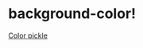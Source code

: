 # background-color!
[Color pickle](https://user-images.githubusercontent.com/84237225/142424052-ebc81cea-d559-4f5b-9fde-ced4524aeb2a.gif)
